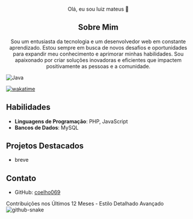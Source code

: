 <center>

Olá, eu sou luiz mateus 👋

## Sobre Mim
Sou um entusiasta da tecnologia e um desenvolvedor web em constante aprendizado. Estou sempre em busca de novos desafios e oportunidades para expandir meu conhecimento e aprimorar minhas habilidades. Sou apaixonado por criar soluções inovadoras e eficientes que impactem positivamente as pessoas e a comunidade.


</center>


![Java](https://img.shields.io/badge/java-%23ED8B00.svg?style=for-the-badge&logo=openjdk&logoColor=white)

[![wakatime](https://wakatime.com/badge/user/018d844c-cc63-4961-8411-289bad8810bf/project/0feb4361-54ec-4c0a-9f67-6b430f174026.svg)](https://wakatime.com/badge/user/018d844c-cc63-4961-8411-289bad8810bf/project/0feb4361-54ec-4c0a-9f67-6b430f174026)
## Habilidades
- **Linguagens de Programação**: PHP, JavaScript
- **Bancos de Dados**: MySQL

## Projetos Destacados
- breve

## Contato
- GitHub: [coelho069](https://github.com/coelho069)

Contribuições nos Últimos 12 Meses - Estilo Detalhado Avançado
<picture>
  <source media="(prefers-color-scheme: dark)" srcset="https://raw.githubusercontent.com/coelho069/coelho069/output/github-snake-dark.svg" />
  <source media="(prefers-color-scheme: light)" srcset="https://raw.githubusercontent.com/coelho069/coelho069/output/github-snake.svg" />
  <img alt="github-snake" src="https://raw.githubusercontent.com/tobiasmeyhoefer/tobiasmeyhoefer/output/github-snake.svg" />
</picture>
